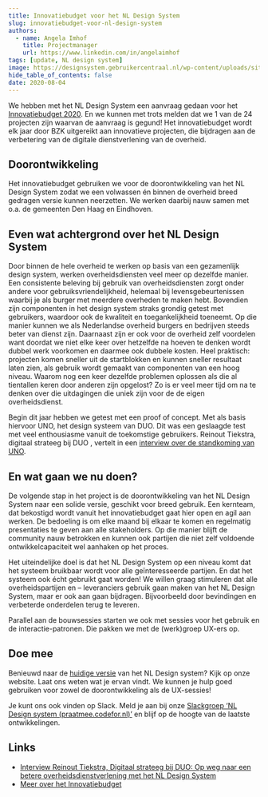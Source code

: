 ```yaml
---
title: Innovatiebudget voor het NL Design System
slug: innovatiebudget-voor-nl-design-system
authors:
  - name: Angela Imhof
    title: Projectmanager
    url: https://www.linkedin.com/in/angelaimhof
tags: [update, NL design system]
image: https://designsystem.gebruikercentraal.nl/wp-content/uploads/sites/26/2020/08/drie-mannen-design-system.jpg
hide_table_of_contents: false
date: 2020-08-04
---
```


We hebben met het NL Design System een aanvraag gedaan voor het [Innovatiebudget 2020](https://www.digitaleoverheid.nl/overzicht-van-alle-onderwerpen/innovatie/innovatiebudget/). En we kunnen met trots melden dat we 1 van de 24 projecten zijn waarvan de aanvraag is gegund! Het innovatiebudget wordt elk jaar door BZK uitgereikt aan innovatieve projecten, die bijdragen aan de verbetering van de digitale dienstverlening van de overheid.

<!-- truncate -->

## Doorontwikkeling

Het innovatiebudget gebruiken we voor de doorontwikkeling van het NL Design System zodat we een volwassen én binnen de overheid breed gedragen versie kunnen neerzetten. We werken daarbij nauw samen met o.a. de gemeenten Den Haag en Eindhoven.

## Even wat achtergrond over het NL Design System

Door binnen de hele overheid te werken op basis van een gezamenlijk design system, werken overheidsdiensten veel meer op dezelfde manier. Een consistente beleving bij gebruik van overheidsdiensten zorgt onder andere voor gebruiksvriendelijkheid, helemaal bij levensgebeurtenissen waarbij je als burger met meerdere overheden te maken hebt. Bovendien zijn componenten in het design system straks grondig getest met gebruikers, waardoor ook de kwaliteit en toegankelijkheid toeneemt. Op die manier kunnen we als Nederlandse overheid burgers en bedrijven steeds beter van dienst zijn. Daarnaast zijn er ook voor de overheid zelf voordelen want doordat we niet elke keer over hetzelfde na hoeven te denken wordt dubbel werk voorkomen en daarmee ook dubbele kosten. Heel praktisch: projecten komen sneller uit de startblokken en kunnen sneller resultaat laten zien, als gebruik wordt gemaakt van componenten van een hoog niveau. Waarom nog een keer dezelfde problemen oplossen als die al tientallen keren door anderen zijn opgelost? Zo is er veel meer tijd om na te denken over die uitdagingen die uniek zijn voor de de eigen overheidsdienst.

Begin dit jaar hebben we getest met een proof of concept. Met als basis hiervoor UNO, het design systeem van DUO. Dit was een geslaagde test met veel enthousiasme vanuit de toekomstige gebruikers. Reinout Tiekstra, digitaal strateeg bij DUO , vertelt in een [interview over de standkoming van UNO](https://designsystem.gebruikercentraal.nl/op-weg-naar-een-betere-overheidsdienstverlening-met-het-nl-design-system/).

## En wat gaan we nu doen?

De volgende stap in het project is de doorontwikkeling van het NL Design System naar een solide versie, geschikt voor breed gebruik. Een kernteam, dat bekostigd wordt vanuit het innovatiebudget gaat hier open en agil aan werken. De bedoeling is om elke maand bij elkaar te komen en regelmatig presentaties te geven aan alle stakeholders. Op die manier blijft de community nauw betrokken en kunnen ook partijen die niet zelf voldoende ontwikkelcapaciteit wel aanhaken op het proces.

Het uiteindelijke doel is dat het NL Design System op een niveau komt dat het systeem bruikbaar wordt voor alle geïnteresseerde partijen. En dat het systeem ook écht gebruikt gaat worden! We willen graag stimuleren dat alle overheidspartijen en – leveranciers gebruik gaan maken van het NL Design System, maar er ook aan gaan bijdragen. Bijvoorbeeld door bevindingen en verbeterde onderdelen terug te leveren.

Parallel aan de bouwsessies starten we ook met sessies voor het gebruik en de interactie-patronen. Die pakken we met de (werk)groep UX-ers op.

## Doe mee

Benieuwd naar de [huidige versie](https://designsystem.gebruikercentraal.nl/) van het NL Design system? Kijk op onze website. Laat ons weten wat je ervan vindt. We kunnen je hulp goed gebruiken voor zowel de doorontwikkeling als de UX-sessies!

Je kunt ons ook vinden op Slack. Meld je aan bij onze [Slackgroep ‘NL Design system (praatmee.codefor.nl)’](https://praatmee.codefor.nl/) en blijf op de hoogte van de laatste ontwikkelingen.

## Links

- [Interview Reinout Tiekstra, Digitaal strateeg bij DUO: Op weg naar een betere overheidsdienstverlening met het NL Design System](https://designsystem.gebruikercentraal.nl/op-weg-naar-een-betere-overheidsdienstverlening-met-het-nl-design-system/)
- [Meer over het Innovatiebudget](https://www.digitaleoverheid.nl/overzicht-van-alle-onderwerpen/innovatie/innovatiebudget/)
